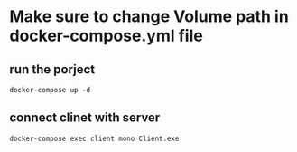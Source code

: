 # Make sure to change Volume path in docker-compose.yml file

## run the porject

```docker-compose up -d```

## connect clinet with server

```docker-compose exec client mono Client.exe```
